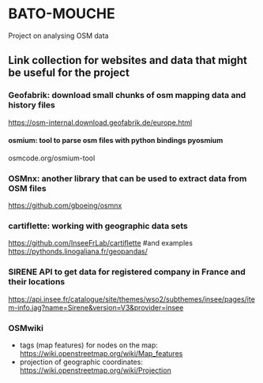# BATO-MOUCHE

Project on analysing OSM data

## Link collection for websites and data that might be useful for the project


### Geofabrik: download small chunks of osm mapping data and history files
https://osm-internal.download.geofabrik.de/europe.html

#### osmium: tool to parse osm files with python bindings pyosmium
osmcode.org/osmium-tool

### OSMnx: another library that can be used to extract data from OSM files
https://github.com/gboeing/osmnx

### cartiflette: working with geographic data sets
https://github.com/InseeFrLab/cartiflette
#and examples
https://pythonds.linogaliana.fr/geopandas/

### SIRENE API to get data for registered company in France and their locations
https://api.insee.fr/catalogue/site/themes/wso2/subthemes/insee/pages/item-info.jag?name=Sirene&version=V3&provider=insee


### OSMwiki
- tags (map features) for nodes on the map: https://wiki.openstreetmap.org/wiki/Map_features
- projection of geographic coordinates: https://wiki.openstreetmap.org/wiki/Projection
